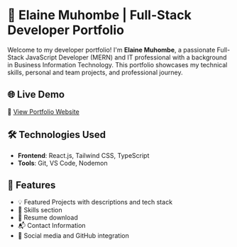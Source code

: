 # 💼 Elaine Muhombe | Full-Stack Developer Portfolio

Welcome to my developer portfolio! I'm **Elaine Muhombe**, a passionate Full-Stack JavaScript Developer (MERN) and IT professional with a background in Business Information Technology. This portfolio showcases my technical skills, personal and team projects, and professional journey.

## 🌐 Live Demo

🔗 [View Portfolio Website](https://your-portfolio-link.com)

## 🛠️ Technologies Used

- **Frontend**: React.js, Tailwind CSS, TypeScript
- **Tools**: Git, VS Code, Nodemon


## 📁 Features

- 💡 Featured Projects with descriptions and tech stack
- 🧠 Skills section 
- 📄 Resume download
- 📬 Contact Information
- 🔗 Social media and GitHub integration




